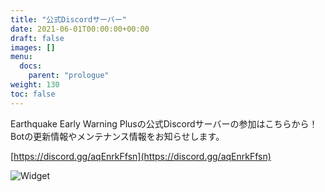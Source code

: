 ```yaml
---
title: "公式Discordサーバー"
date: 2021-06-01T00:00:00+00:00
draft: false
images: []
menu:
  docs:
    parent: "prologue"
weight: 130
toc: false
---
```


Earthquake Early Warning Plusの公式Discordサーバーの参加はこちらから！  
Botの更新情報やメンテナンス情報をお知らせします。

[https://discord.gg/aqEnrkFfsn](https://discord.gg/aqEnrkFfsn)

![Widget](https://discord.com/api/guilds/840860913606328350/widget.png)

